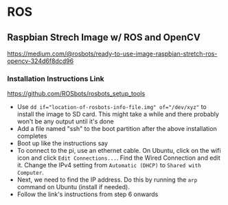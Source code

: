 # ROS

## Raspbian Strech Image w/ ROS and OpenCV
https://medium.com/@rosbots/ready-to-use-image-raspbian-stretch-ros-opencv-324d6f8dcd96

### Installation Instructions Link
https://github.com/ROSbots/rosbots_setup_tools
* Use ```dd if="location-of-rosbots-info-file.img" of="/dev/xyz"``` to install the image to SD card. This might take a while and there probably won't be any output until it's done
* Add a file named "ssh" to the boot partition after the above installation completes
* Boot up like the instructions say
* To connect to the pi, use an ethernet cable. On Ubuntu, click on the wifi icon and click `Edit Connections...`. Find the Wired Connection and edit it. Change the IPv4 setting from `Automatic (DHCP)` to `Shared with Computer`.
* Next, we need to find the IP address. Do this by running the `arp` command on Ubuntu (install if needed).
* Follow the link's instructions from step 6 onwards
